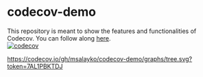 # codecov-demo
This repository is meant to show the features and functionalities of Codecov. You can follow along [here](https://docs.codecov.com/docs/codecov-tutorial).  
[![codecov](https://codecov.io/gh/msalayko/codecov-demo/graph/badge.svg?token=7AL1PBKTDJ)](https://codecov.io/gh/msalayko/codecov-demo)  

https://codecov.io/gh/msalayko/codecov-demo/graphs/tree.svg?token=7AL1PBKTDJ  

